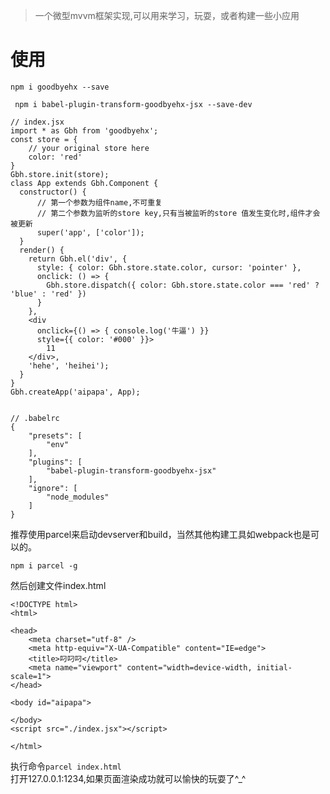> 一个微型mvvm框架实现,可以用来学习，玩耍，或者构建一些小应用


# 使用

``` npm i goodbyehx --save ```   

``` npm i babel-plugin-transform-goodbyehx-jsx --save-dev```     

```
// index.jsx
import * as Gbh from 'goodbyehx';
const store = {
    // your original store here
    color: 'red'
}
Gbh.store.init(store);
class App extends Gbh.Component {
  constructor() {
      // 第一个参数为组件name,不可重复
      // 第二个参数为监听的store key,只有当被监听的store 值发生变化时,组件才会被更新
      super('app', ['color']);
  }
  render() {
    return Gbh.el('div', {
      style: { color: Gbh.store.state.color, cursor: 'pointer' },
      onclick: () => {
        Gbh.store.dispatch({ color: Gbh.store.state.color === 'red' ? 'blue' : 'red' })
      }
    },
    <div
      onclick={() => { console.log('牛逼') }} 
      style={{ color: '#000' }}>
        11
    </div>,
    'hehe', 'heihei');
  }
}
Gbh.createApp('aipapa', App);


```

```
// .babelrc
{
    "presets": [
        "env"
    ],
    "plugins": [
        "babel-plugin-transform-goodbyehx-jsx"
    ],
    "ignore": [
        "node_modules"
    ]
}
```
推荐使用parcel来启动devserver和build，当然其他构建工具如webpack也是可以的。 

``` npm i parcel -g ```     


然后创建文件index.html
```
<!DOCTYPE html>
<html>

<head>
    <meta charset="utf-8" />
    <meta http-equiv="X-UA-Compatible" content="IE=edge">
    <title>叼叼叼</title>
    <meta name="viewport" content="width=device-width, initial-scale=1">
</head>

<body id="aipapa">

</body>
<script src="./index.jsx"></script>

</html>
```  

执行命令`` parcel index.html ``  
打开127.0.0.1:1234,如果页面渲染成功就可以愉快的玩耍了^_^
